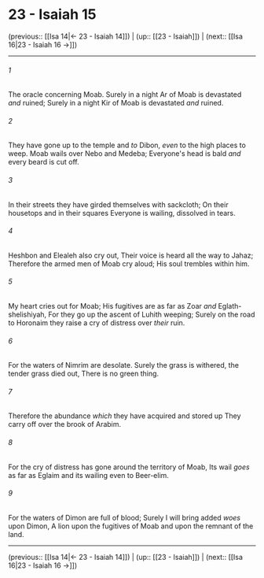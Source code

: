 # 23 - Isaiah 15

(previous:: [[Isa 14|← 23 - Isaiah 14]]) | (up:: [[23 - Isaiah]]) | (next:: [[Isa 16|23 - Isaiah 16 →]])

***


###### 1 
The oracle concerning Moab. Surely in a night Ar of Moab is devastated _and_ ruined; Surely in a night Kir of Moab is devastated _and_ ruined. 

###### 2 
They have gone up to the temple and _to_ Dibon, _even_ to the high places to weep. Moab wails over Nebo and Medeba; Everyone's head is bald _and_ every beard is cut off. 

###### 3 
In their streets they have girded themselves with sackcloth; On their housetops and in their squares Everyone is wailing, dissolved in tears. 

###### 4 
Heshbon and Elealeh also cry out, Their voice is heard all the way to Jahaz; Therefore the armed men of Moab cry aloud; His soul trembles within him. 

###### 5 
My heart cries out for Moab; His fugitives are as far as Zoar _and_ Eglath-shelishiyah, For they go up the ascent of Luhith weeping; Surely on the road to Horonaim they raise a cry of distress over _their_ ruin. 

###### 6 
For the waters of Nimrim are desolate. Surely the grass is withered, the tender grass died out, There is no green thing. 

###### 7 
Therefore the abundance _which_ they have acquired and stored up They carry off over the brook of Arabim. 

###### 8 
For the cry of distress has gone around the territory of Moab, Its wail _goes_ as far as Eglaim and its wailing even to Beer-elim. 

###### 9 
For the waters of Dimon are full of blood; Surely I will bring added _woes_ upon Dimon, A lion upon the fugitives of Moab and upon the remnant of the land.

***

(previous:: [[Isa 14|← 23 - Isaiah 14]]) | (up:: [[23 - Isaiah]]) | (next:: [[Isa 16|23 - Isaiah 16 →]])
